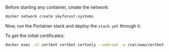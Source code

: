 Before starting any container, create the network:

```bash
docker network create skyforest-systems
```

Now, run the Portainer stack and deploy the `stack.yml` through it.

To get the initial certificates:

```bash
docker exec -it certbot certbot certonly --webroot -w /var/www/certbot -d map.skyforest.se

```